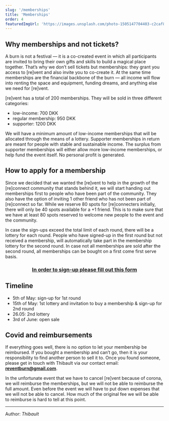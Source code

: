 ```yaml
---
slug: '/memberships'
title: 'Memberships'
order: 4
featuredImgUrl: 'https://images.unsplash.com/photo-1505147704403-c2caf85db293?ixid=MnwxMjA3fDB8MHxwaG90by1wYWdlfHx8fGVufDB8fHx8&ixlib=rb-1.2.1&auto=format&fit=crop&w=1948&q=80'
---
```


## Why memberships and not tickets?

A burn is not a festival — it is a co-created event in which all participants are invited to bring their own gifts and skills to build a magical place together. That’s why we don’t sell tickets but memberships: they grant you access to [re]vent and also invite you to co-create it. At the same time memberships are the financial backbone of the burn — all income will flow into renting
the space and equipment, funding dreams, and anything else we need for [re]vent.

[re]vent has a total of 200 memberships. They will be sold in three different categories:

- low-income: 700 DKK
- regular membership: 950 DKK
- supporter: 1200 DKK

We will have a minimum amount of low-income memberships that will be allocated through the means of a lottery. Supporter memberships in return are meant for people with stable and sustainable income. The surplus from supporter memberships will either allow more low-income memberships, or help fund the event itself. No personal profit is generated.

## How to apply for a membership

Since we decided that we wanted the [re]vent to help in the growth of the [re]connect community that stands behind it, we will start handing out memberships first to people who have been part of the community. They also have the option of inviting 1 other friend who has not been part of [re]connect so far. While we reserve 80 spots for [re]connecters initially, there will only be 40 spots available for a +1 friend. This is to make sure that we have at least 80 spots reserved to welcome new people to the event and the community.

In case the sign-ups exceed the total limit of each round, there will be a lottery for each round. People who have signed-up in the first round but not received a membership, will automatically take part in the membership lottery for the second round. In case not all memberships are sold after the second round, all memberships can be bought on a first come first serve basis.

<a href="https://tinyurl.com/4wya2zwt" target="_blank"><h3 style="text-align: center;">In order to sign-up please fill out this form</h3></a>

## Timeline

- 5th of May: sign-up for 1st round
- 15th of May: 1st lottery and invitation to buy a membership & sign-up for 2nd round
- 26.05: 2nd lottery
- 3rd of June: open sale

## Covid and reimbursements

If everything goes well, there is no option to let your membership be reimbursed. If you bought a membership and can’t go, then it is your responsibility to find another person to sell it to. Once you found someone, please get in touch with Thibault via our contact email: **reventburn@gmail.com**.

In the unfortunate event that we have to cancel [re]vent because of corona, we will reimburse the memberships, but we will not be able to reimburse the full amount. Even before the event we will have to put down expenses that we will not be able to cancel. How much of the original fee we will be able to reimburse is hard to tell at this point.

---

Author: _Thibault_
